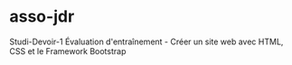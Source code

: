 # asso-jdr
 Studi-Devoir-1 Évaluation d'entraînement - Créer un site web avec HTML, CSS et le Framework Bootstrap
